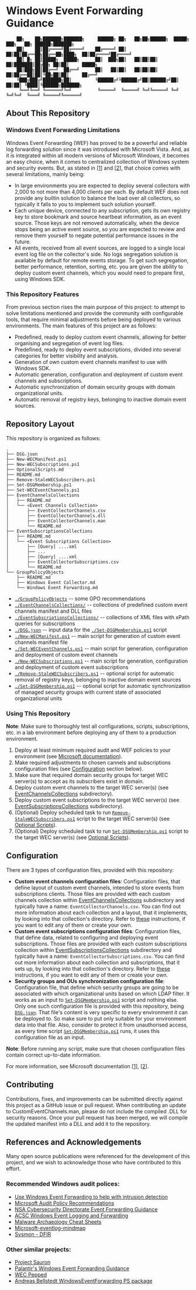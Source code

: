 # Windows Event Forwarding Guidance
```
	██╗    ██╗███████╗███████╗     ██████╗ ██╗   ██╗██╗██████╗  █████╗ ███╗   ██╗ ██████╗███████╗
	██║    ██║██╔════╝██╔════╝    ██╔════╝ ██║   ██║██║██╔══██╗██╔══██╗████╗  ██║██╔════╝██╔════╝
	██║ █╗ ██║█████╗  █████╗      ██║  ███╗██║   ██║██║██║  ██║███████║██╔██╗ ██║██║     █████╗  
	██║███╗██║██╔══╝  ██╔══╝      ██║   ██║██║   ██║██║██║  ██║██╔══██║██║╚██╗██║██║     ██╔══╝  
	╚███╔███╔╝███████╗██║         ╚██████╔╝╚██████╔╝██║██████╔╝██║  ██║██║ ╚████║╚██████╗███████╗
	 ╚══╝╚══╝ ╚══════╝╚═╝          ╚═════╝  ╚═════╝ ╚═╝╚═════╝ ╚═╝  ╚═╝╚═╝  ╚═══╝ ╚═════╝╚══════╝
```
## About This Repository
### Windows Event Forwarding Limitations
Windows Event Forwarding (WEF) has proved to be a powerful and reliable log forwarding solution since it was introdused with Microsoft Vista. And, as it is integrated within all modern versions of Microsoft Windows, it becomes an easy choice, when it comes to centralized collection of Windows system and security events. But, as stated in \[[1](https://learn.microsoft.com/en-us/windows/security/threat-protection/use-windows-event-forwarding-to-assist-in-intrusion-detection#what-are-the-wec-servers-limitations)\] and \[[2](https://learn.microsoft.com/en-us/troubleshoot/windows-server/admin-development/configure-eventlog-forwarding-performance#limitation-and-system-requirement)\], that choice comes with several limitations, mainly being:

- In large environments you are expected to deploy several collectors with 2,000 to not more than 4,000 clients per each. By default WEF does not provide any builtin solution to balance the load over all collectors, so typically it falls to you to implement such solution yourself.
- Each unique device, connected to any subscription, gets its own registry key to store bookmark and source heartbeat information, as an event source. Those keys are not removed automatically, when the device stops being an active event source, so you are expected to review and remove them yourself to negate potential performance issues in the future.
- All events, received from all event sources, are logged to a single local event log file on the collector's side. No logs segregation solution is available by default for remote events storage. To get such segregation, better performance, retention, sorting, etc. you are given the ability to deploy custom event channels, which you would need to prepare first, using Windows SDK.

### This Repository Features
From previous section rises the main purpose of this project: to attempt to solve limitations mentioned and provide the community with configurable tools, that require minimal adjustments before being deployed to various environments.
The main features of this project are as follows:

- Predefined, ready to deploy custom event channels, allowing for better organising and segregation of event log files.
- Predefined, ready to deploy event subscriptions, divided into several categories for better visibility and analysis.
- Generation of own custom event channels manifest to use with Windows SDK.
- Automatic generation, configuration and deployment of custom event channels and subscriptions.
- Automatic synchronization of domain security groups with domain organizational units.
- Automatic removal of registry keys, belonging to inactive domain event sources.

## Repository Layout
This repository is organized as follows:
```
.
├── DSG.json
├── New-WECManifest.ps1
├── New-WECSubscriptions.ps1
├── OptionalScripts.md
├── README.md
├── Remove-StaleWECSubscribers.ps1
├── Set-DSGMembership.ps1
├── Set-WECEventChannels.ps1
├── EventChannelsCollections
│   ├── README.md
│   └── <Event Channels Collection>
│       ├── EventCollectorChannels.csv
│       ├── EventCollectorChannels.dll
│       ├── EventCollectorChannels.man
│       └── README.md
├── EventSubscriptionsCollections
│   ├── README.md
│   └── <Event Subscriptions Collection>
│       ├── [Query] ....xml
│       ├── ...
│       ├── [Query] ....xml
│       ├── EventCollectorSubscriptions.csv
│       └── README.md
└── GroupPolicyObjects
    ├── README.md
    ├── Windows Event Collector.md
    └── Windows Event Forwarding.md
```

- [`./GroupPolicyObjects`](/GroupPolicyObjects) -- some GPO recommendations
- [`./EventChannelsCollections/`](/EventChannelsCollections) -- collections of predefined custom event channels manifest and DLL files
- [`./EventSubscriptionsCollections/`](/EventSubscriptionsCollections) -- collections of XML files with xPath queries for subscriptions
- [`./DSG.json`](DSG.json) -- input data for the [`./Set-DSGMembership.ps1`](Set-DSGMembership.ps1) script
- [`./New-WECManifest.ps1`](New-WECManifest.ps1) -- main script for generation of custom event channels manifest file
- [`./Set-WECEventChannels.ps1`](Set-WECEventChannels.ps1) -- main script for generation, configuration and deployment of custom event channels
- [`./New-WECSubscriptions.ps1`](New-WECSubscriptions.ps1) -- main script for generation, configuration and deployment of custom event subscriptions
- [`./Remove-StaleWECSubscribers.ps1`](Remove-StaleWECSubscribers.ps1) -- optional script for automatic removal of registry keys, belonging to inactive domain event sources
- [`./Set-DSGMembership.ps1`](Set-DSGMembership.ps1) -- optional script for automatic synchronization of managed security groups with current state of associated organizational units

### Using This Repository
**Note**: Make sure to thoroughly test all configurations, scripts, subscriptions, etc. in a lab environment before deploying any of them to a production environment.

1. Deploy at least minimum required audit and WEF policies to your environment (see [Microsoft documentation](https://learn.microsoft.com/en-us/windows/security/threat-protection/use-windows-event-forwarding-to-assist-in-intrusion-detection)).
2. Make required adjustments to chosen cannels and subscriptions configuration files (see [Configuration](#configuration) section below).
3. Make sure that required domain security groups for target WEC server(s) to accept as its subscribers exist in domain.
4. Deploy custom event channels to the target WEC server(s) (see [EventChannelsCollections](EventChannelsCollections/) subdirectory).
5. Deploy custom event subscriptions to the target WEC server(s) (see [EventSubscriptionsCollections](EventSubscriptionsCollections/) subdirectory).
6. (Optional) Deploy scheduled task to run [`Remove-StaleWECSubscribers.ps1`](Remove-StaleWECSubscribers.ps1) script to the target WEC server(s) (see [Optional Scripts](OptionalScripts.md)).
7. (Optional) Deploy scheduled task to run [`Set-DSGMembership.ps1`](Set-DSGMembership.ps1) script to the target WEC server(s) (see [Optional Scripts](OptionalScripts.md)).

## Configuration
There are 3 types of configuration files, provided with this repository:

- **Custom event channels configuration files**: Configuration files, that define layout of custom event channels, intended to store events from subscriptions clients. Those files are provided with each custom channels collection within [EventChannelsCollections](EventChannelsCollections/) subdirectory and typically have a name: `EventCollectorChannels.csv`. You can find out more information about each collection and a layout, that it implements, by looking into that collection's directory. Refer to [these](EventChannelsCollections/) instructions, if you want to edit any of them or create your own.
- **Custom event subscriptions configuration files**: Configuration files, that define data, related to configuring and deploying event subscriptions. Those files are provided with each custom subscriptions collection within [EventSubscriptionsCollections](EventSubscriptionsCollections/) subdirectory and typically have a name: `EventCollectorSubscriptions.csv`. You can find out more information about each collection and subscriptions, that it sets up, by looking into that collection's directory. Refer to [these](EventSubscriptionsCollections/) instructions, if you want to edit any of them or create your own.
- **Security groups and OUs synchronization configuration file**: Configuration file, that define which security groups are going to be associated with which organizational units based on which LDAP filter. It works as an input to [`Set-DSGMembership.ps1`](Remove-StaleWECSubscribers.ps1) script and nothing else. Only one such configuration file is provided with this repository, being [`DSG.json`](DSG.json). That file's content is very specific to every environment it can be deployed to. So make sure to put only suitable for your environment data into that file. Also, consider to protect it from unauthorised access, as every time script [`Set-DSGMembership.ps1`](Remove-StaleWECSubscribers.ps1) runs, it uses this configuration file as an input.

**Note**: Before running any script, make sure that chosen configuration files contain correct up-to-date information.

For more information, see Microsoft documentation \[[1](https://learn.microsoft.com/en-us/windows/win32/wes/using-windows-event-log)\], \[[2](https://learn.microsoft.com/en-us/windows/win32/wec/using-windows-event-collector)\].

## Contributing
Contributions, fixes, and improvements can be submitted directly against this project as a GitHub issue or pull request. When contributing an update to CustomEventChannels.man, please do not include the compiled .DLL for security reasons. Once your pull request has been merged, we will compile the updated manifest into a DLL and add it to the repository.

## References and Acknowledgements
Many open source publications were referenced for the development of this project, and we wish to acknowledge those who have contributed to this effort.
### Recommended Windows audit polices:
- [Use Windows Event Forwarding to help with intrusion detection](https://learn.microsoft.com/en-us/windows/security/threat-protection/use-windows-event-forwarding-to-assist-in-intrusion-detection)
- [Microsoft Audit Policy Recommendations](https://docs.microsoft.com/en-us/windows-server/identity/ad-ds/plan/security-best-practices/audit-policy-recommendations)
- [NSA Cybersecurity Directorate Event Forwarding Guidance](https://github.com/nsacyber/Event-Forwarding-Guidance/tree/master/Events)
- [ACSC Windows Event Logging and Forwarding](https://www.cyber.gov.au/resources-business-and-government/maintaining-devices-and-systems/system-hardening-and-administration/system-monitoring/windows-event-logging-and-forwarding)
- [Malware Archaeology Cheat Sheets](https://www.malwarearchaeology.com/cheat-sheets)
- [Microsoft-eventlog-mindmap](https://github.com/mdecrevoisier/Microsoft-eventlog-mindmap)
- [Sysmon - DFIR](https://github.com/MHaggis/sysmon-dfir)

### Other similar projects:
- [Project Sauron](https://github.com/russelltomkins/Project-Sauron)
- [Palantir's Windows Event Forwarding Guidance](https://github.com/palantir/windows-event-forwarding)
- [WEC Pepped](https://github.com/ElasticSA/wec_pepped)
- [Andreas Bellstedt WindowsEventForwarding PS package](https://www.powershellgallery.com/packages/WindowsEventForwarding/)

